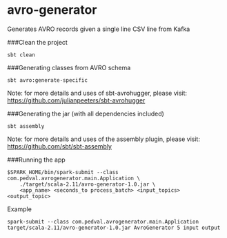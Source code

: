 # avro-generator
Generates AVRO records given a single line CSV line from Kafka

###Clean the project
```
sbt clean
```
###Generating classes from AVRO schema
```
sbt avro:generate-specific
```
Note: for more details and uses of sbt-avrohugger, please visit: https://github.com/julianpeeters/sbt-avrohugger

###Generating the jar (with all dependencies included)
```
sbt assembly
```
Note: for more details and uses of the assembly plugin, please visit: https://github.com/sbt/sbt-assembly

###Running the app
```
$SPARK_HOME/bin/spark-submit --class com.pedval.avrogenerator.main.Application \
    ./target/scala-2.11/avro-generator-1.0.jar \
    <app_name> <seconds_to process_batch> <input_topics> <output_topic>
```

Example
```
spark-submit --class com.pedval.avrogenerator.main.Application target/scala-2.11/avro-generator-1.0.jar AvroGenerator 5 input output
``` 